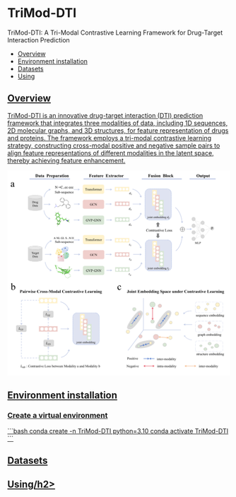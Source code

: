 # TriMod-DTI
TriMod-DTI: A Tri-Modal Contrastive Learning Framework for Drug-Target Interaction Prediction
<ul>
    <li><a href="#section1">Overview</a></li>
    <li><a href="#section2">Environment installation</a></li>
    <li><a href="#section3">Datasets</a></li>
    <li><a href="#section4">Using</li>
</ul>

<h2 id="section1">Overview</h2>
<p> TriMod-DTI is an innovative drug-target interaction (DTI) prediction framework that integrates three modalities of data, including 1D sequences, 2D molecular graphs, and 3D structures, for feature representation of drugs and proteins. The framework employs a tri-modal contrastive learning strategy, constructing cross-modal positive and negative sample pairs to align feature representations of different modalities in the latent space, thereby achieving feature enhancement.</p>
<img src="https://github.com/llleXu/TriMod-DTI/raw/main/figure/img.png" alt="Image" />

<h2 id="section2">Environment installation</h2>
<h3> Create a virtual environment </h3>
```bash
conda create -n TriMod-DTI python=3.10
conda activate TriMod-DTI
```

<h2 id="section3">Datasets</h2>
<p> </p>

<h2 id="section4">Using/h2>
<p> </p>

